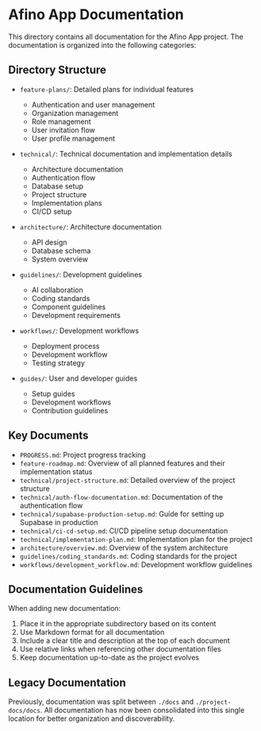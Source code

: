 # Afino App Documentation

This directory contains all documentation for the Afino App project. The documentation is organized into the following categories:

## Directory Structure

- `feature-plans/`: Detailed plans for individual features
  - Authentication and user management
  - Organization management
  - Role management
  - User invitation flow
  - User profile management
  
- `technical/`: Technical documentation and implementation details
  - Architecture documentation
  - Authentication flow
  - Database setup
  - Project structure
  - Implementation plans
  - CI/CD setup
  
- `architecture/`: Architecture documentation
  - API design
  - Database schema
  - System overview
  
- `guidelines/`: Development guidelines
  - AI collaboration
  - Coding standards
  - Component guidelines
  - Development requirements
  
- `workflows/`: Development workflows
  - Deployment process
  - Development workflow
  - Testing strategy
  
- `guides/`: User and developer guides
  - Setup guides
  - Development workflows
  - Contribution guidelines

## Key Documents

- `PROGRESS.md`: Project progress tracking
- `feature-roadmap.md`: Overview of all planned features and their implementation status
- `technical/project-structure.md`: Detailed overview of the project structure
- `technical/auth-flow-documentation.md`: Documentation of the authentication flow
- `technical/supabase-production-setup.md`: Guide for setting up Supabase in production
- `technical/ci-cd-setup.md`: CI/CD pipeline setup documentation
- `technical/implementation-plan.md`: Implementation plan for the project
- `architecture/overview.md`: Overview of the system architecture
- `guidelines/coding_standards.md`: Coding standards for the project
- `workflows/development_workflow.md`: Development workflow guidelines

## Documentation Guidelines

When adding new documentation:

1. Place it in the appropriate subdirectory based on its content
2. Use Markdown format for all documentation
3. Include a clear title and description at the top of each document
4. Use relative links when referencing other documentation files
5. Keep documentation up-to-date as the project evolves

## Legacy Documentation

Previously, documentation was split between `./docs` and `./project-docs/docs`. All documentation has now been consolidated into this single location for better organization and discoverability. 